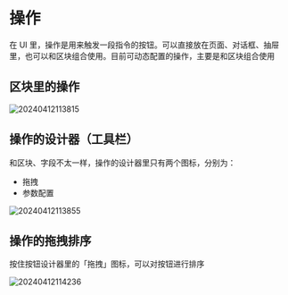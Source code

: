 # 操作

在 UI 里，操作是用来触发一段指令的按钮。可以直接放在页面、对话框、抽屉里，也可以和区块组合使用。目前可动态配置的操作，主要是和区块组合使用

## 区块里的操作

![20240412113815](https://static-docs.nocobase.com/20240412113815.png)

## 操作的设计器（工具栏）

和区块、字段不太一样，操作的设计器里只有两个图标，分别为：
- 拖拽
- 参数配置

![20240412113855](https://static-docs.nocobase.com/20240412113855.png)

## 操作的拖拽排序

按住按钮设计器里的「拖拽」图标，可以对按钮进行排序

![20240412114236](https://static-docs.nocobase.com/20240412114236.gif)